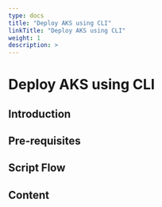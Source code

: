 ```yaml
---
type: docs
title: "Deploy AKS using CLI"
linkTitle: "Deploy AKS using CLI"
weight: 1
description: >
---
```


# Deploy AKS using CLI

## Introduction

## Pre-requisites

## Script Flow

## Content
